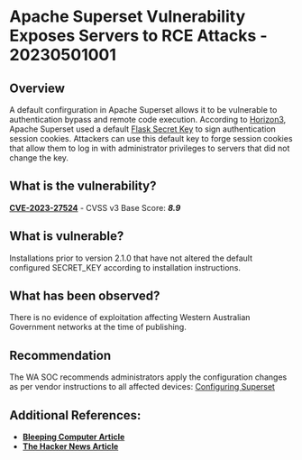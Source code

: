 # Apache Superset Vulnerability Exposes Servers to RCE Attacks - 20230501001

## Overview
A default confirguration in Apache Superset allows it to be vulnerable to authentication bypass and remote code execution. According to [Horizon3](https://www.horizon3.ai/cve-2023-27524-insecure-default-configuration-in-apache-superset-leads-to-remote-code-execution/), Apache Superset used a default [Flask Secret Key](https://flask.palletsprojects.com/en/2.2.x/config/) to sign authentication session cookies. Attackers can use this default key to forge session cookies that allow them to log in with administrator privileges to servers that did not change the key.

## What is the vulnerability?
[**CVE-2023-27524**](https://nvd.nist.gov/vuln/detail/CVE-2023-27524) - CVSS v3 Base Score: ***8.9***

## What is vulnerable? 
Installations prior to version 2.1.0 that have not altered the default configured SECRET_KEY according to installation instructions.

## What has been observed?
There is no evidence of exploitation affecting Western Australian Government networks at the time of publishing.

## Recommendation
The WA SOC recommends administrators apply the configuration changes as per vendor instructions to all affected devices: [Configuring Superset](https://superset.apache.org/docs/installation/configuring-superset)
## Additional References:
* [**Bleeping Computer Article**](https://www.bleepingcomputer.com/news/security/thousands-of-apache-superset-servers-exposed-to-rce-attacks/)
* [**The Hacker News Article**](https://thehackernews.com/2023/04/apache-superset-vulnerability-insecure.html)
